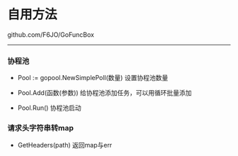 # 自用方法

github.com/F6JO/GoFuncBox

***

### 协程池

* Pool := gopool.NewSimplePoll(数量)    设置协程池数量

* Pool.Add(函数(参数))    给协程池添加任务，可以用循环批量添加

* Pool.Run()    协程池启动

### 请求头字符串转map

* GetHeaders(path)	返回map与err
